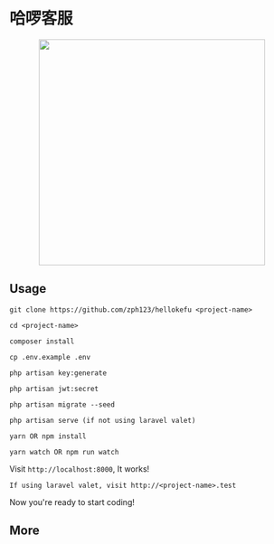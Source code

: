 # 哈啰客服

<p align="center"><img src="https://raw.githubusercontent.com/zph123/hellokefu/master/public/logo.png" width="400"></p>

## Usage
```
git clone https://github.com/zph123/hellokefu <project-name>
```
```
cd <project-name>
```
```
composer install
```
```
cp .env.example .env
```
```
php artisan key:generate
```
```
php artisan jwt:secret
```
```
php artisan migrate --seed
```
```
php artisan serve (if not using laravel valet)
```
```
yarn OR npm install
```
```
yarn watch OR npm run watch
```

Visit `http://localhost:8000`, It works!

```
If using laravel valet, visit http://<project-name>.test
```

Now you're ready to start coding!

## More
